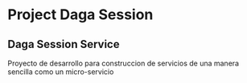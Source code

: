 # Project Daga Session
## Daga Session Service

Proyecto de desarrollo para construccion de servicios de una manera sencilla como un micro-servicio
